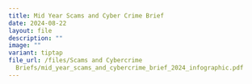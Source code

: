 ```yaml
---
title: Mid Year Scams and Cyber Crime Brief
date: 2024-08-22
layout: file
description: ""
image: ""
variant: tiptap
file_url: /files/Scams and Cybercrime
  Briefs/mid_year_scams_and_cybercrime_brief_2024_infographic.pdf
---
```

